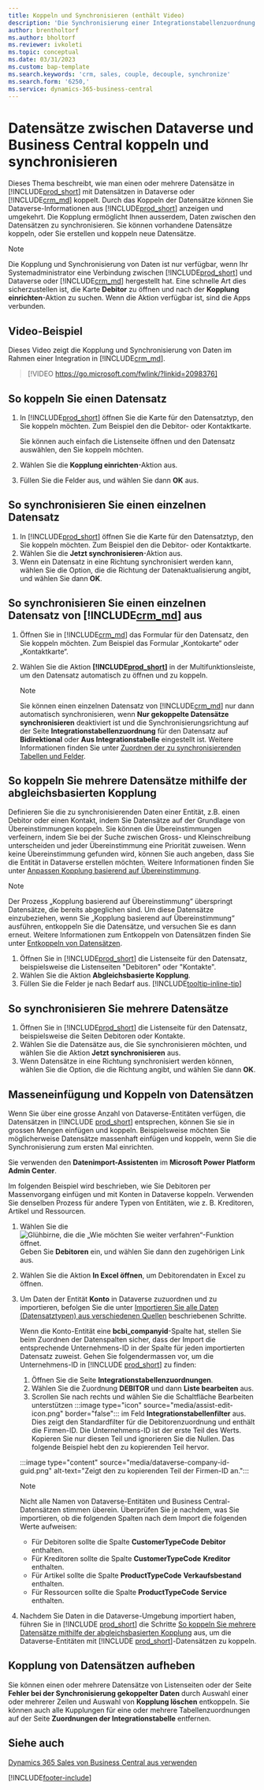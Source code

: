 ```yaml
---
title: Koppeln und Synchronisieren (enthält Video)
description: 'Die Synchronisierung einer Integrationstabellenzuordnung ermöglicht die Datensynchronisierung in allen Datensätzen in einer Tabelle in Business Central und der Dynamics 365 Sales-Tabellen, die gekoppelt sind.'
author: brentholtorf
ms.author: bholtorf
ms.reviewer: ivkoleti
ms.topic: conceptual
ms.date: 03/31/2023
ms.custom: bap-template
ms.search.keywords: 'crm, sales, couple, decouple, synchronize'
ms.search.form: '6250,'
ms.service: dynamics-365-business-central
---
```


# Datensätze zwischen Dataverse und Business Central koppeln und synchronisieren

Dieses Thema beschreibt, wie man einen oder mehrere Datensätze in [!INCLUDE[prod_short](includes/prod_short.md)] mit Datensätzen in Dataverse oder [!INCLUDE[crm_md](includes/crm_md.md)] koppelt. Durch das Koppeln der Datensätze können Sie Dataverse-Informationen aus [!INCLUDE[prod_short](includes/prod_short.md)] anzeigen und umgekehrt. Die Kopplung ermöglicht Ihnen ausserdem, Daten zwischen den Datensätzen zu synchronisieren. Sie können vorhandene Datensätze koppeln, oder Sie erstellen und koppeln neue Datensätze.

> [!NOTE]
> Die Kopplung und Synchronisierung von Daten ist nur verfügbar, wenn Ihr Systemadministrator eine Verbindung zwischen [!INCLUDE[prod_short](includes/prod_short.md)] und Dataverse oder [!INCLUDE[crm_md](includes/crm_md.md)] hergestellt hat. Eine schnelle Art dies sicherzustellen ist, die Karte **Debitor** zu öffnen und nach der **Kopplung einrichten**-Aktion zu suchen. Wenn die Aktion verfügbar ist, sind die Apps verbunden.

## Video-Beispiel

Dieses Video zeigt die Kopplung und Synchronisierung von Daten im Rahmen einer Integration in [!INCLUDE[crm_md](includes/crm_md.md)].

> [!VIDEO https://go.microsoft.com/fwlink/?linkid=2098376]

## So koppeln Sie einen Datensatz  

1. In [!INCLUDE[prod_short](includes/prod_short.md)] öffnen Sie die Karte für den Datensatztyp, den Sie koppeln möchten. Zum Beispiel den die Debitor- oder Kontaktkarte.  

    Sie können auch einfach die Listenseite öffnen und den Datensatz auswählen, den Sie koppeln möchten.  

2. Wählen Sie die **Kopplung einrichten**-Aktion aus.  
3. Füllen Sie die Felder aus, und wählen Sie dann **OK** aus.  

## So synchronisieren Sie einen einzelnen Datensatz  

1. In [!INCLUDE[prod_short](includes/prod_short.md)] öffnen Sie die Karte für den Datensatztyp, den Sie koppeln möchten. Zum Beispiel den die Debitor- oder Kontaktkarte.  
2. Wählen Sie die **Jetzt synchronisieren**-Aktion aus.  
3. Wenn ein Datensatz in eine Richtung synchronisiert werden kann, wählen Sie die Option, die die Richtung der Datenaktualisierung angibt, und wählen Sie dann **OK**.  

## So synchronisieren Sie einen einzelnen Datensatz von [!INCLUDE[crm_md](includes/crm_md.md)] aus  

1. Öffnen Sie in [!INCLUDE[crm_md](includes/crm_md.md)] das Formular für den Datensatz, den Sie koppeln möchten. Zum Beispiel das Formular „Kontokarte“ oder „Kontaktkarte“.  
2. Wählen Sie die Aktion **[!INCLUDE[prod_short](includes/prod_short.md)]** in der Multifunktionsleiste, um den Datensatz automatisch zu öffnen und zu koppeln.

    > [!Note]
    > Sie können einen einzelnen Datensatz von [!INCLUDE[crm_md](includes/crm_md.md)] nur dann automatisch synchronisieren, wenn **Nur gekoppelte Datensätze synchronisieren** deaktiviert ist und die Synchronisierungsrichtung auf der Seite **Integrationstabellenzuordnung** für den Datensatz auf **Bidirektional** oder **Aus Integrationstabelle** eingestellt ist. Weitere Informationen finden Sie unter [Zuordnen der zu synchronisierenden Tabellen und Felder](admin-how-to-modify-table-mappings-for-synchronization.md#create-new-records).

## So koppeln Sie mehrere Datensätze mithilfe der abgleichsbasierten Kopplung

Definieren Sie die zu synchronisierenden Daten einer Entität, z.B. einen Debitor oder einen Kontakt, indem Sie Datensätze auf der Grundlage von Übereinstimmungen koppeln. Sie können die Übereinstimmungen verfeinern, indem Sie bei der Suche zwischen Gross- und Kleinschreibung unterscheiden und jeder Übereinstimmung eine Priorität zuweisen. Wenn keine Übereinstimmung gefunden wird, können Sie auch angeben, dass Sie die Entität in Dataverse erstellen möchten. Weitere Informationen finden Sie unter [Anpassen Kopplung basierend auf Übereinstimmung](admin-how-to-set-up-a-dynamics-crm-connection.md#customize-the-match-based-coupling).  

> [!NOTE]
> Der Prozess „Kopplung basierend auf Übereinstimmung“ überspringt Datensätze, die bereits abgeglichen sind. Um diese Datensätze einzubeziehen, wenn Sie „Kopplung basierend auf Übereinstimmung“ ausführen, entkoppeln Sie die Datensätze, und versuchen Sie es dann erneut. Weitere Informationen zum Entkoppeln von Datensätzen finden Sie unter [Entkoppeln von Datensätzen](#uncoupling-records).

1. Öffnen Sie in [!INCLUDE[prod_short](includes/prod_short.md)] die Listenseite für den Datensatz, beispielsweise die Listenseiten "Debitoren" oder "Kontakte".
2. Wählen Sie die Aktion **Abgleichsbasierte Kopplung**.
3. Füllen Sie die Felder je nach Bedarf aus. [!INCLUDE[tooltip-inline-tip](includes/tooltip-inline-tip_md.md)]

## So synchronisieren Sie mehrere Datensätze  

1. Öffnen Sie in [!INCLUDE[prod_short](includes/prod_short.md)] die Listenseite für den Datensatz, beispielsweise die Seiten Debitoren oder Kontakte.  
2. Wählen Sie die Datensätze aus, die Sie synchronisieren möchten, und wählen Sie die Aktion **Jetzt synchronisieren** aus.  
3. Wenn Datensätze in eine Richtung synchronisiert werden können, wählen Sie die Option, die die Richtung angibt, und wählen Sie dann **OK**.  

## Masseneinfügung und Koppeln von Datensätzen

Wenn Sie über eine grosse Anzahl von Dataverse-Entitäten verfügen, die Datensätzen in [!INCLUDE [prod_short](includes/prod_short.md)] entsprechen, können Sie sie in grossen Mengen einfügen und koppeln. Beispielsweise möchten Sie möglicherweise Datensätze massenhaft einfügen und koppeln, wenn Sie die Synchronisierung zum ersten Mal einrichten.

Sie verwenden den **Datenimport-Assistenten** im **Microsoft Power Platform Admin Center**.

Im folgenden Beispiel wird beschrieben, wie Sie Debitoren per Massenvorgang einfügen und mit Konten in Dataverse koppeln. Verwenden Sie denselben Prozess für andere Typen von Entitäten, wie z. B. Kreditoren, Artikel und Ressourcen.

1. Wählen Sie die ![Glühbirne, die die „Wie möchten Sie weiter verfahren“-Funktion öffnet.](media/ui-search/search_small.png "Wie möchten Sie weiter verfahren?") Geben Sie **Debitoren** ein, und wählen Sie dann den zugehörigen Link aus.
2. Wählen Sie die Aktion **In Excel öffnen**, um Debitorendaten in Excel zu öffnen. <!--Don't they need to choose the customers that they want to import to Dataverse?-->
3. Um Daten der Entität **Konto** in Dataverse zuzuordnen und zu importieren, befolgen Sie die unter [Importieren Sie alle Daten (Datensatztypen) aus verschiedenen Quellen](/power-platform/admin/import-data-all-record-types) beschriebenen Schritte.  

    Wenn die Konto-Entität eine **bcbi_companyid**-Spalte hat, stellen Sie beim Zuordnen der Datenspalten sicher, dass der Import die entsprechende Unternehmens-ID in der Spalte für jeden importierten Datensatz zuweist. Gehen Sie folgendermassen vor, um die Unternehmens-ID in [!INCLUDE [prod_short](includes/prod_short.md)] zu finden:

    1. Öffnen Sie die Seite **Integrationstabellenzuordnungen**.
    2. Wählen Sie die Zuordnung **DEBITOR** und dann **Liste bearbeiten** aus.
    3. Scrollen Sie nach rechts und wählen Sie die Schaltfläche Bearbeiten unterstützen :::image type="icon" source="media/assist-edit-icon.png" border="false"::: im Feld **Integrationstabellenfilter** aus. Dies zeigt den Standardfilter für die Debitorenzuordnung und enthält die Firmen-ID. Die Unternehmens-ID ist der erste Teil des Werts. Kopieren Sie nur diesen Teil und ignorieren Sie die Nullen. Das folgende Beispiel hebt den zu kopierenden Teil hervor.

    :::image type="content" source="media/dataverse-company-id-guid.png" alt-text="Zeigt den zu kopierenden Teil der Firmen-ID an.":::

    > [!NOTE]
    > Nicht alle Namen von Dataverse-Entitäten und Business Central-Datensätzen stimmen überein. Überprüfen Sie je nachdem, was Sie importieren, ob die folgenden Spalten nach dem Import die folgenden Werte aufweisen:
    >
    >* Für Debitoren sollte die Spalte **CustomerTypeCode** **Debitor** enthalten.
    >* Für Kreditoren sollte die Spalte **CustomerTypeCode** **Kreditor** enthalten. 
    >* Für Artikel sollte die Spalte **ProductTypeCode** **Verkaufsbestand** enthalten.
    >* Für Ressourcen sollte die Spalte **ProductTypeCode** **Service** enthalten.
 
4. Nachdem Sie Daten in die Dataverse-Umgebung importiert haben, führen Sie in [!INCLUDE [prod_short](includes/prod_short.md)] die Schritte [So koppeln Sie mehrere Datensätze mithilfe der abgleichsbasierten Kopplung](#to-couple-multiple-records-using-match-based-coupling) aus, um die Dataverse-Entitäten mit [!INCLUDE [prod_short](includes/prod_short.md)]-Datensätzen zu koppeln. 

## Kopplung von Datensätzen aufheben

Sie können einen oder mehrere Datensätze von Listenseiten oder der Seite **Fehler bei der Synchronisierung gekoppelter Daten** durch Auswahl einer oder mehrerer Zeilen und Auswahl von **Kopplung löschen** entkoppeln. Sie können auch alle Kupplungen für eine oder mehrere Tabellenzuordnungen auf der Seite **Zuordnungen der Integrationstabelle** entfernen.

## Siehe auch  

[Dynamics 365 Sales von Business Central aus verwenden](marketing-integrate-dynamicscrm.md)


[!INCLUDE[footer-include](includes/footer-banner.md)]